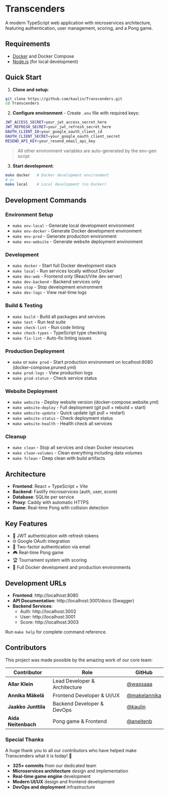 # Transcenders

A modern TypeScript web application with microservices architecture, featuring authentication, user management, scoring, and a Pong game.

## Requirements

- [Docker](https://docs.docker.com/get-docker/) and Docker Compose
- [Node.js](https://nodejs.org/) (for local development)

## Quick Start

1. **Clone and setup**:

```bash
git clone https://github.com/kaulin/Transcenders.git
cd Transcenders
```

2. **Configure environment** - Create `.env` file with required keys:

```bash
JWT_ACCESS_SECRET=your_jwt_access_secret_here
JWT_REFRESH_SECRET=your_jwt_refresh_secret_here
OAUTH_CLIENT_ID=your_google_oauth_client_id
OAUTH_CLIENT_SECRET=your_google_oauth_client_secret
RESEND_API_KEY=your_resend_email_api_key
```

> All other environment variables are auto-generated by the env-gen script

3. **Start development**:

```bash
make docker   # Docker development environment
# or
make local    # Local development (no Docker)
```

## Development Commands

### Environment Setup

- `make env-local` - Generate local development environment
- `make env-docker` - Generate Docker development environment
- `make env-prod` - Generate production environment
- `make env-website` - Generate website deployment environment

### Development

- `make docker` - Start full Docker development stack
- `make local` - Run services locally without Docker
- `make dev-web` - Frontend only (React/Vite dev server)
- `make dev-backend` - Backend services only
- `make stop` - Stop development environment
- `make dev-logs` - View real-time logs

### Build & Testing

- `make build` - Build all packages and services
- `make test` - Run test suite
- `make check-lint` - Run code linting
- `make check-types` - TypeScript type checking
- `make fix-lint` - Auto-fix linting issues

### Production Deployment

- `make` or `make prod` - Start production environment on localhost:8080 (docker-compose.pruned.yml)
- `make prod-logs` - View production logs
- `make prod-status` - Check service status

### Website Deployment

- `make website` - Deploy website version (docker-compose.website.yml)
- `make website-deploy` - Full deployment (git pull + rebuild + start)
- `make website-update` - Quick update (git pull + restart)
- `make website-status` - Check deployment status
- `make website-health` - Health check all services

### Cleanup

- `make clean` - Stop all services and clean Docker resources
- `make clean-volumes` - Clean everything including data volumes
- `make fclean` - Deep clean with build artifacts

## Architecture

- **Frontend**: React + TypeScript + Vite
- **Backend**: Fastify microservices (auth, user, score)
- **Database**: SQLite per service
- **Proxy**: Caddy with automatic HTTPS
- **Game**: Real-time Pong with collision detection

## Key Features

- 🔐 JWT authentication with refresh tokens
- 🌐 Google OAuth integration
- 📧 Two-factor authentication via email
- 🎮 Real-time Pong game
- 🏆 Tournament system with scoring
- 🐳 Full Docker development and production environments

## Development URLs

- **Frontend**: http://localhost:8080
- **API Documentation**: http://localhost:3001/docs (Swagger)
- **Backend Services**:
  - Auth: http://localhost:3002
  - User: http://localhost:3001
  - Score: http://localhost:3003

Run `make help` for complete command reference.

## Contributors

This project was made possible by the amazing work of our core team:

<div align="center">

| Contributor         | Role                          | GitHub                                         |
| ------------------- | ----------------------------- | ---------------------------------------------- |
| **Allar Klein**     | Lead Developer & Architecture | [@wassaaa](https://github.com/wassaaa)         |
| **Annika Mäkelä**   | Frontend Developer & UI/UX    | [@makelannika](https://github.com/makelannika) |
| **Jaakko Junttila** | Backend Developer & DevOps    | [@kaulin](https://github.com/kaulin)           |
| **Aida Neitenbach** | Pong game & Frontend          | [@aneitenb](https://github.com/aneitenb)       |

</div>

### Special Thanks

A huge thank you to all our contributors who have helped make Transcenders what it is today! 🚀

- **325+ commits** from our dedicated team
- **Microservices architecture** design and implementation
- **Real-time game engine** development
- **Modern UI/UX** design and frontend development
- **DevOps and deployment** infrastructure
